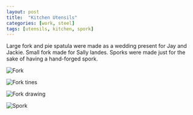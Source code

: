 ```yaml
---
layout: post
title:  "Kitchen Utensils"
categories: [work, steel]
tags: [utensils, kitchen, spork]
---
```


Large fork and pie spatula were made as a wedding present for Jay and Jackie. Small fork made for Sally landes. Sporks were made just for the sake of having a hand-forged spork.

![Fork](https://scontent-b-iad.xx.fbcdn.net/hphotos-frc3/428835_3302603797095_28214599_n.jpg "Fork")

![Fork tines](https://scontent-a-iad.xx.fbcdn.net/hphotos-ash3/527214_3302604717118_106883927_n.jpg "Fork times")

![Fork drawing](https://scontent-a-iad.xx.fbcdn.net/hphotos-ash2/531069_3302636197905_572028764_n.jpg "Fork drawing")

![Spork](https://scontent-b-iad.xx.fbcdn.net/hphotos-frc3/548035_3302700079502_154049391_n.jpg "Spork")